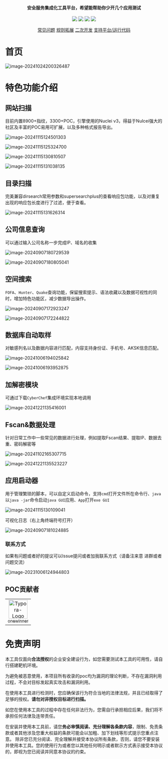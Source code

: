 <h4 align="center">安全服务集成化工具平台，希望能帮助你少开几个应用测试</h4>

<p align="center">
<img src="https://img.shields.io/github/go-mod/go-version/qiwentaidi/Slack?filename=go.mod">
<img src="https://img.shields.io/badge/wails-v2.9.2-blue">
<a href="https://github.com/qiwentaidi/Slack/releases/"><img src="https://img.shields.io/github/v/release/qiwentaidi/Slack"></a>
<a href="https://github.com/qiwentaidi/Slack/releases/"><img src="https://img.shields.io/github/downloads/qiwentaidi/Slack/total"></a>
</p>
<p align="center">
<a href="https://github.com/qiwentaidi/Slack/wiki/%E5%B8%B8%E8%A7%81%E9%97%AE%E9%A2%98">常见问题</a>
<a href="https://github.com/qiwentaidi/Slack/wiki/%E7%BD%91%E7%AB%99%E6%89%AB%E6%8F%8F%E8%A7%84%E5%88%99%E4%BA%8C%E6%AC%A1%E6%8B%93%E5%B1%95">规则拓展</a>
<a href="https://github.com/qiwentaidi/Slack/wiki/%E4%BA%8C%E6%AC%A1%E5%BC%80%E5%8F%91">二次开发</a>
<a href="https://github.com/qiwentaidi/Slack/wiki">支持平台/运行代码</a>
</p>

# 首页

![image-20241024200326487](assets/image-20241024200326487.png)

# 特色功能介绍

## 网站扫描

目前内置8900+指纹，3300+POC，引擎使用的Nuclei v3，得益于Nulcei强大的社区及丰富的POC易用可扩展，以及多种格式报告导出。

![image-20241115124501303](assets/image-20241115124501303.png)

![image-20241115125324700](assets/image-20241115125324700.png)

![image-20241115130810507](assets/image-20241115130810507.png)

![image-20241115131038135](assets/image-20241115131038135.png)

## 目录扫描

完美兼容dirsearch常用参数和supersearchplus的查看响应包功能，以及对重复出现的响应包长度进行了过滤，便于查看。

![image-20241115131626314](assets/image-20241115131626314.png)

## 公司信息查询

可以通过输入公司名称一步完成IP、域名的收集

![image-20240907180729539](assets/image-20240907180729539.png)

![image-20240907180805041](assets/image-20240907180805041.png)

## 空间搜索

`FOFA`、`Hunter`、`Quake`查询功能，保留搜索提示、语法收藏以及数据可视性的同时，增加特色功能区，减少数据导出操作。

![image-20240907172923247](assets/image-20240907172923247.png)

![image-20240907172244822](assets/image-20240907172244822.png)

## 数据库自动取样

对敏感列名以及数据内容进行匹配，内容支持身份证、手机号、AKSK信息匹配。

![image-20241006194025842](assets/image-20241006194025842.png)

![image-20241006193952875](assets/image-20241006193952875.png)

## 加解密模块

可通过下载`CyberChef`集成环境实现本地调用

![image-20241221135416001](assets/image-20241221135416001.png)

## Fscan&数据处理

针对日常工作中一些常见的数据进行处理，例如提取Fscan结果、提取IP、数据去重、密码解密等

![image-20241102165307715](assets/image-20241102165307715.png)

![image-20241221135523227](assets/image-20241221135523227.png)

## 应用启动器

用于管理繁琐的脚本，可以自定义启动命令，支持`cmd`打开文件所在命令行、`java`以`java -jar`命令启动`java GUI`应用、`App`打开`exe GUI`

![image-20241115130109041](assets/image-20241115130109041.png)

可视化日志（右上角终端符号打开）

![image-20240907181024885](assets/image-20240907181024885.png)

### 联系方式

如果有问题或者好的提议可以Issue提问或者加我联系方式（请备注来意 进群或者问题交流）

![image-20231006124944803](assets/image-20231006124944803.png)

## POC贡献者

<div><table frame=void>
	<tr>
        <td align="center">
            <img src="https://avatars.githubusercontent.com/u/94044430?v=4"
                   alt="Typora-Logo" style="width: 60px"
                 />
            <br>
            <a href="https://github.com/onewinner"><sub>onewinner</sub></a>
        </td>    
    </tr>
    </table>
</div>

# 免责声明

本工具仅面向**合法授权**的企业安全建设行为，如您需要测试本工具的可用性，请自行搭建靶机环境。

为避免被恶意使用，本项目所有收录的poc均为漏洞的理论判断，不存在漏洞利用过程，不会对目标发起真实攻击和漏洞利用。

在使用本工具进行检测时，您应确保该行为符合当地的法律法规，并且已经取得了足够的授权。**请勿对非授权目标进行扫描。**

如您在使用本工具的过程中存在任何非法行为，您需自行承担相应后果，我们将不承担任何法律及连带责任。

在安装并使用本工具前，请您**务必审慎阅读、充分理解各条款内容**，限制、免责条款或者其他涉及您重大权益的条款可能会以加粗、加下划线等形式提示您重点注意。 除非您已充分阅读、完全理解并接受本协议所有条款，否则，请您不要安装并使用本工具。您的使用行为或者您以其他任何明示或者默示方式表示接受本协议的，即视为您已阅读并同意本协议的约束。
